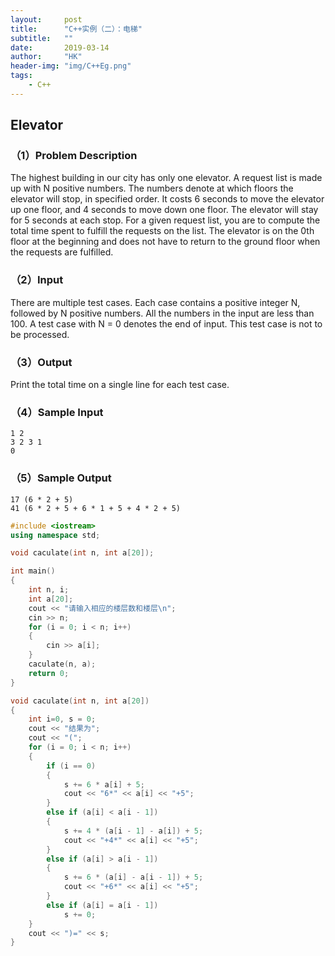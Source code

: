 ```yaml
---
layout:     post
title:      "C++实例（二）：电梯"
subtitle:   ""
date:       2019-03-14
author:     "HK"
header-img: "img/C++Eg.png"
tags:
    - C++
---
```


## Elevator

### （1）Problem Description

The highest building in our city has only one elevator. A request list is made up with N positive numbers. The numbers denote at which floors the elevator will stop, in specified order. It costs 6 seconds to move the elevator up one floor, and 4 seconds to move down one floor. The elevator will stay for 5 seconds at each stop.
For a given request list, you are to compute the total time spent to fulfill the requests on the list. The elevator is on the 0th floor at the beginning and does not have to return to the ground floor when the requests are fulfilled.

### （2）Input

There are multiple test cases. Each case contains a positive integer N, followed by N positive numbers. All the numbers in the input are less than 100. A test case with N = 0 denotes the end of input. This test case is not to be processed.

### （3）Output

Print the total time on a single line for each test case. 

### （4）Sample Input

	1 2
	3 2 3 1
	0

### （5）Sample Output

	17 (6 * 2 + 5)
	41 (6 * 2 + 5 + 6 * 1 + 5 + 4 * 2 + 5)


``` c++
#include <iostream>
using namespace std;

void caculate(int n, int a[20]);

int main()
{
	int n, i;
	int a[20];
	cout << "请输入相应的楼层数和楼层\n";
	cin >> n;
	for (i = 0; i < n; i++)
	{
		cin >> a[i];
	}
	caculate(n, a);
	return 0;
}

void caculate(int n, int a[20])
{
	int i=0, s = 0;
	cout << "结果为";
	cout << "(";
	for (i = 0; i < n; i++)
	{
		if (i == 0)
		{
			s += 6 * a[i] + 5;	
			cout << "6*" << a[i] << "+5";
		}
		else if (a[i] < a[i - 1])
		{
			s += 4 * (a[i - 1] - a[i]) + 5;
			cout << "+4*" << a[i] << "+5";
		}
		else if (a[i] > a[i - 1])
		{
			s += 6 * (a[i] - a[i - 1]) + 5;
			cout << "+6*" << a[i] << "+5";
		}
		else if (a[i] = a[i - 1])
			s += 0;
	}
	cout << ")=" << s;
}
```